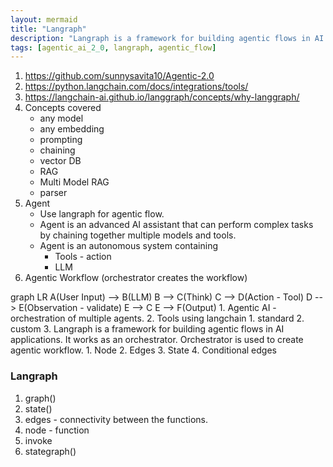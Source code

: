 ```yaml
---
layout: mermaid
title: "Langraph"
description: "Langraph is a framework for building agentic flows in AI applications."
tags: [agentic_ai_2_0, langraph, agentic_flow]
---
```


1. https://github.com/sunnysavita10/Agentic-2.0
2. https://python.langchain.com/docs/integrations/tools/ 
3. https://langchain-ai.github.io/langgraph/concepts/why-langgraph/
4. Concepts covered
    - any model
    - any embedding
    - prompting 
    - chaining 
    - vector DB
    - RAG 
    - Multi Model RAG 
    - parser 
5. Agent 
   - Use langraph for agentic flow. 
   - Agent is an advanced AI assistant that can perform complex tasks by chaining together multiple models and tools.
   - Agent is an autonomous system containing 
     - Tools - action 
     - LLM 
6. Agentic Workflow (orchestrator creates the workflow)
<dev class="mermaid">
graph LR
    A(User Input) --> B(LLM)
    B --> C(Think)
    C --> D(Action - Tool)
    D --> E(Observation - validate)
    E --> C
    E --> F(Output)
</dev>
1. Agentic AI - orchestration of multiple agents. 
2. Tools using langchain 
   1. standard
   2. custom
3. Langraph is a framework for building agentic flows in AI applications. It works as an orchestrator. Orchestrator is used to create agentic workflow.
   1. Node 
   2. Edges
   3. State 
   4. Conditional edges 


### Langraph

1. graph()
2. state()
3. edges - connectivity  between the functions.
4. node - function  
5. invoke
6. stategraph()